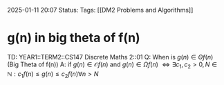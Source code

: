 2025-01-11 20:07
Status: 
Tags: [[DM2 Problems and Algorithms]]
# g(n) in big theta of f(n)

TD: YEAR1::TERM2::CS147 Discrete Maths 2::01 
Q: When is $g(n) ∈ \Theta f(n)$ (Big Theta of f(n))
A: if $g(n) ∈ \mathcal O f(n)$ and $g(n) ∈ \Omega f(n)$ 
$\Leftrightarrow\exists c_{1},c_{2}>0,N \in \mathbb{N}:c_{1}f(n)\leq g(n) \leq c_{2}f(n)\forall n>N$  